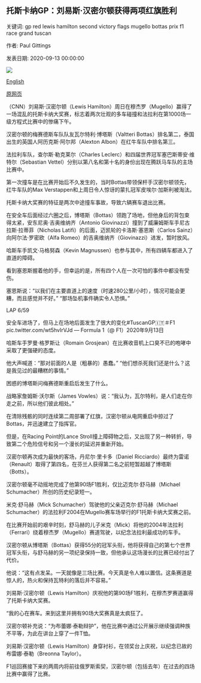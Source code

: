 ## 托斯卡纳GP：刘易斯·汉密尔顿获得两项红旗胜利

关键词: gp red lewis hamilton second victory flags mugello bottas prix f1 race grand tuscan

作者: Paul Gittings

发表日期: 2020-09-13 00:00:00

![](https://cdn.cnn.com/cnnnext/dam/assets/200913115357-hamilton-super-tease.jpg)

[English](Tuscan%20GP%3A%20Victory%20for%20Lewis%20Hamilton%20after%20two%20red%20flags.md)

[原网页](https://edition.cnn.com/2020/09/13/motorsport/tuscan-gp-crashes-hamilton-ferrari-1000-spt-intl/index.html)

（CNN）刘易斯·汉密尔顿（Lewis Hamilton）周日在穆杰罗（Mugello）赢得了一场混乱的托斯卡纳大奖赛，标志着两次壮观的多车碰撞和法拉利在第1000场一级方程式比赛中的惨痛下午。

汉密尔顿的梅赛德斯车队队友瓦尔特利·博塔斯（Valtteri Bottas）排名第二，泰国出生的英国人阿历克斯·阿尔邦（Alexton Albon）在红牛车队中排名第三。

法拉利车队，查尔斯·勒克莱尔（Charles Leclerc）和四届世界冠军塞巴斯蒂安·维特尔（Sebastian Vettel）分别以第八名和第十名的身份出现在腾跃马车队的主场比赛中。

第一次撞车是在比赛开始后不久发生的，当时Bottas带领保杆手汉密尔顿领先，红牛车队的Max Verstappen和上周日令人惊讶的蒙扎冠军皮埃尔·加斯利被淘汰。

托斯卡纳大奖赛的特征是两次中途撞车事故，导致六辆赛车退出比赛。

在安全车后面经过六圈之后，博塔斯（Bottas）领跑了场地，但他身后的背包束得太紧，安东尼奥·吉奥维纳齐（Antonio Giovinazzi）撞到了威廉姆斯车手尼古拉斯·拉蒂菲（Nicholas Latifi）的后面，迈凯轮的卡洛斯·塞恩斯（Carlos Sainz）向阿尔法·罗密欧（Alfa Romeo）的吉奥维纳齐（Giovinazzi）进发，暂时放风。

哈斯车手凯文·马格努森（Kevin Magnussen）也参与其中，所有四辆车都进入了直道的障碍。

看到塞恩斯握着他的手，但幸运的是，所有四个人在一次可怕的事件中都没有受伤。

塞恩斯说：“以我们在主要直道上的速度（时速280公里/小时），情况可能会更糟，而且感觉并不好。” “那场坠机事件确实令人恐惧。”

LAP 6/59



安全车进场了，但马上在场地后面发生了很大的变化\#TuscanGP🇮🇹＃F1 pic.twitter.com/wt5hvIrVJd — Formula 1（@ F1）2020年9月13日

哈斯车手罗曼·格罗斯让（Romain Grosjean）在比赛收音机上口臭不已的咆哮中采取了更强硬的态度。

他大声喊道：“那对前面的人是（粗暴的）愚蠢。” “他们想杀死我们还是什么？这是我见过的最糟糕的事情。”

困惑的博塔斯问梅赛德斯重启后发生了什么。

战略家詹姆斯·沃尔斯（James Vowles）说：“我认为，瓦尔特利，是人们走在你走之前，所以他们彼此相处。”

在清除残骸的同时连续第二周部署了红旗，汉密尔顿从电网重启中掠过了Bottas，并迅速建立了指挥官。

但是，在Racing Point的Lance Stroll撞上障碍物之后，又出现了另一种转折，导致第二个危险信号和另一个漫长的延迟并重新开始。

汉密尔顿再次成为最快的客场，丹尼尔·里卡多（Daniel Ricciardo）最终为雷诺（Renault）取得了第四名，在芬兰人获得第二名之前短暂超越了博塔斯（Botts）。

汉密尔顿毫不动摇地完成了他第90场F1胜利，仅比迈克尔·舒马赫（Michael Schumacher）所创的历史纪录短一。

米克·舒马赫（Mick Schumacher）驾驶他的父亲迈克尔·舒马赫（Michael Schumacher）的法拉利F2004在Mugello赛车场举行的F1托斯卡纳大奖赛之前。

在比赛开始前的艰辛时刻，舒马赫的儿子米克（Mick）将他的2004年法拉利（Ferrari）绕着穆杰罗（Mugello）赛道驾驶，以纪念法拉利最成功的车手。

汉密尔顿从博塔斯（Bottas）获得55分的冠军头衔，他将获得自己的第七个世界冠军头衔，与舒马赫的另一项纪录保持一致，但他承认这场漫长的比赛已经付出了代价。

他说：“这有点发呆。一天就像是三场比赛。今天真是令人难以置信。这条赛道是惊人的，热火和保持瓦特利的落后并不容易。”

刘易斯·汉密尔顿（Lewis Hamilton）庆祝他的第90场F1胜利，在穆杰罗赛道赢得了托斯卡纳大奖赛。

“我的心在赛车。来到这里并拥有90场大奖赛真是太疯狂了。

汉密尔顿补充说：“为布蕾娜·泰勒辩护”，他在比赛中通过公开展示继续强调种族不平等，为此在讲台上穿了一件T恤。

刘易斯·汉密尔顿（Lewis Hamilton）身穿衬衫，在领奖台上庆祝，以纪念已故的布雷娜·泰勒（Breonna Taylor）。

F1巡回赛接下来的两周内将前往俄罗斯索契，汉密尔顿（包括去年）在过去的四场比赛中赢得了比赛。